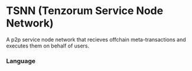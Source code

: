 # TSNN (Tenzorum Service Node Network)

A p2p service node network that recieves offchain meta-transactions and executes them on behalf of users.

### Language
